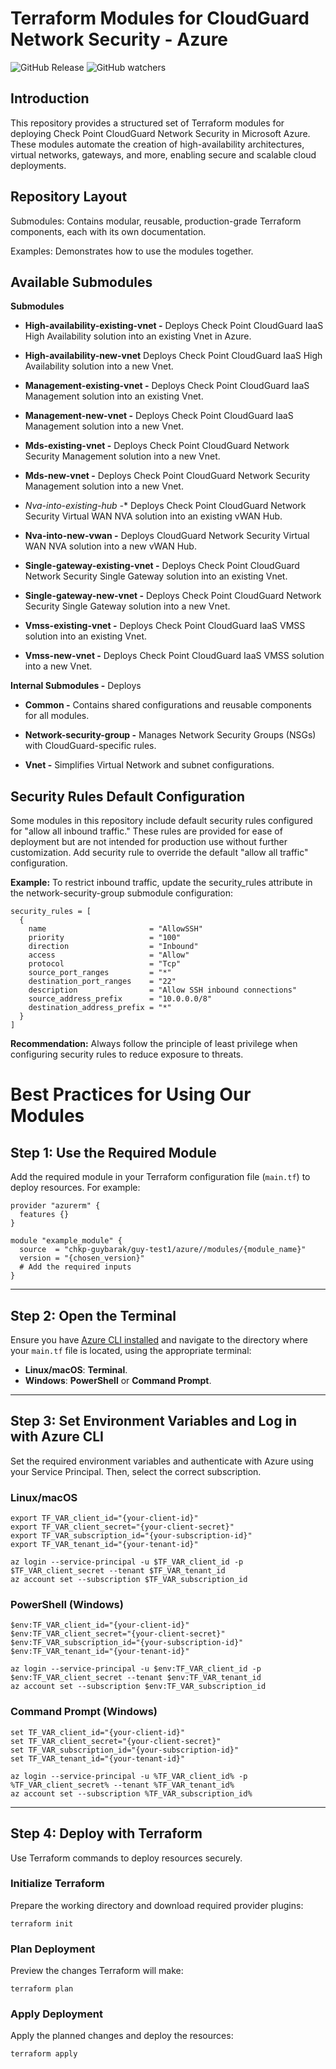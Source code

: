 # Terraform Modules for CloudGuard Network Security - Azure

![GitHub Release](https://img.shields.io/github/v/release/chkp-guybarak/terraform-azure-guy-test1)
![GitHub watchers](https://img.shields.io/github/watchers/chkp-guybarak/terraform-azure-guy-test1)

## Introduction
This repository provides a structured set of Terraform modules for deploying Check Point CloudGuard Network Security in Microsoft Azure. These modules automate the creation of high-availability architectures, virtual networks, gateways, and more, enabling secure and scalable cloud deployments.

## Repository Layout
Submodules: Contains modular, reusable, production-grade Terraform components, each with its own documentation.

Examples: Demonstrates how to use the modules together.

## Available Submodules

**Submodules**

* **High-availability-existing-vnet -** 
Deploys Check Point CloudGuard IaaS High Availability solution into an existing Vnet in Azure.

* **High-availability-new-vnet**
Deploys Check Point CloudGuard IaaS High Availability solution into a new Vnet.

* **Management-existing-vnet -** Deploys Check Point CloudGuard IaaS Management solution into an existing Vnet.

* **Management-new-vnet -** Deploys Check Point CloudGuard IaaS Management solution into a new Vnet.

* **Mds-existing-vnet -** Deploys Check Point CloudGuard Network Security Management solution into a new Vnet.

* **Mds-new-vnet -** Deploys Check Point CloudGuard Network Security Management solution into a new Vnet.

* **Nva-into-existing-hub* -** Deploys Check Point CloudGuard Network Security Virtual WAN NVA solution into an existing vWAN Hub.

* **Nva-into-new-vwan -** Deploys CloudGuard Network Security Virtual WAN NVA solution into a new vWAN Hub.

* **Single-gateway-existing-vnet -** Deploys Check Point CloudGuard Network Security Single Gateway solution into an existing Vnet.

* **Single-gateway-new-vnet -** Deploys Check Point CloudGuard Network Security Single Gateway solution into a new Vnet.

* **Vmss-existing-vnet -** Deploys Check Point CloudGuard IaaS VMSS solution into an existing Vnet.

* **Vmss-new-vnet -** Deploys Check Point CloudGuard IaaS VMSS solution into a new Vnet.

**Internal Submodules -** Deploys

* **Common -** Contains shared configurations and reusable components for all modules.

* **Network-security-group -** Manages Network Security Groups (NSGs) with CloudGuard-specific rules.

* **Vnet -** Simplifies Virtual Network and subnet configurations.



## Security Rules Default Configuration
Some modules in this repository include default security rules configured for "allow all inbound traffic." These rules are provided for ease of deployment but are not intended for production use without further customization. Add security rule to override the default "allow all traffic" configuration.

**Example:** To restrict inbound traffic, update the security_rules attribute in the network-security-group submodule configuration:
```hcl
security_rules = [
  {
    name                       = "AllowSSH"
    priority                   = "100"
    direction                  = "Inbound"
    access                     = "Allow"
    protocol                   = "Tcp"
    source_port_ranges         = "*"
    destination_port_ranges    = "22"
    description                = "Allow SSH inbound connections"
    source_address_prefix      = "10.0.0.0/8"
    destination_address_prefix = "*"
  }
]
```

**Recommendation:** Always follow the principle of least privilege when configuring security rules to reduce exposure to threats.

# Best Practices for Using Our Modules

## Step 1: Use the Required Module
Add the required module in your Terraform configuration file (`main.tf`) to deploy resources. For example:

```hcl
provider "azurerm" {
  features {}
}

module "example_module" {
  source  = "chkp-guybarak/guy-test1/azure//modules/{module_name}"
  version = "{chosen_version}"
  # Add the required inputs
}
```
---

## Step 2: Open the Terminal
Ensure you have [Azure CLI installed](https://learn.microsoft.com/en-us/cli/azure/install-azure-cli) and navigate to the directory where your `main.tf` file is located, using the appropriate terminal: 

- **Linux/macOS**: **Terminal**.
- **Windows**: **PowerShell** or **Command Prompt**.
---

## Step 3: Set Environment Variables and Log in with Azure CLI
Set the required environment variables and authenticate with Azure using your Service Principal. Then, select the correct subscription.

### Linux/macOS
```hcl
export TF_VAR_client_id="{your-client-id}"
export TF_VAR_client_secret="{your-client-secret}"
export TF_VAR_subscription_id="{your-subscription-id}"
export TF_VAR_tenant_id="{your-tenant-id}"

az login --service-principal -u $TF_VAR_client_id -p $TF_VAR_client_secret --tenant $TF_VAR_tenant_id
az account set --subscription $TF_VAR_subscription_id
```
### PowerShell (Windows)
```hcl
$env:TF_VAR_client_id="{your-client-id}"
$env:TF_VAR_client_secret="{your-client-secret}"
$env:TF_VAR_subscription_id="{your-subscription-id}"
$env:TF_VAR_tenant_id="{your-tenant-id}"

az login --service-principal -u $env:TF_VAR_client_id -p $env:TF_VAR_client_secret --tenant $env:TF_VAR_tenant_id
az account set --subscription $env:TF_VAR_subscription_id
```
### Command Prompt (Windows)
```hcl
set TF_VAR_client_id="{your-client-id}"
set TF_VAR_client_secret="{your-client-secret}"
set TF_VAR_subscription_id="{your-subscription-id}"
set TF_VAR_tenant_id="{your-tenant-id}"

az login --service-principal -u %TF_VAR_client_id% -p %TF_VAR_client_secret% --tenant %TF_VAR_tenant_id%
az account set --subscription %TF_VAR_subscription_id%
```
---


## Step 4: Deploy with Terraform
Use Terraform commands to deploy resources securely.

### Initialize Terraform
Prepare the working directory and download required provider plugins:
```hcl
terraform init
```

### Plan Deployment
Preview the changes Terraform will make:
```hcl
terraform plan
```
### Apply Deployment
Apply the planned changes and deploy the resources:
```hcl
terraform apply
```
